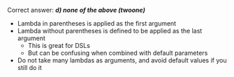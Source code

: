 Correct answer: ***d) none of the above (twoone)***

* Lambda in parentheses is applied as the first argument
* Lambda without parentheses is defined to be applied as the last argument 
    * This is great for DSLs
    * But can be confusing when combined with default parameters
* Do not take many lambdas as arguments, and avoid default values if you still do it
